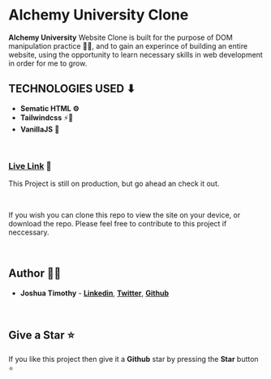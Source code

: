 # Alchemy University Clone

 <strong>Alchemy University</strong> Website Clone is built for the purpose of DOM manipulation practice 👨‍💻, and to gain an experince of building an entire website, using the opportunity to learn necessary skills in web development in order for me to grow.

## TECHNOLOGIES USED ⬇
- **Sematic HTML ⚙**
- **Tailwindcss** ⚡🌟
- **VanillaJS** 🚀

<br/>

### **[Live Link](https://joshua-timothy.github.io/alchemyuni-clone/)**   🔗

This Project is still on production, but go ahead an check it out.

<br>

If you wish you can clone this repo to view the site on your device, or download the repo. Please feel free to contribute to this project if neccessary.

<br>

## Author 👨‍💻

- **Joshua Timothy** - **[Linkedin](https://linkedin.com/in/rammcodes)**, **[Twitter](https://twitter.com/rammcodes)**, **[Github](https://github.com/rammcodes)**


<br>

## Give a Star ⭐

If you like this project then give it a **Github** star by pressing the **Star** button ⭐
